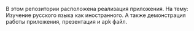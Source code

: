В этом репозитории расположена реализация приложения. На тему: Изучение русского языка как иностранного. А также демонстрация работы приложения, презентация и apk файл.
